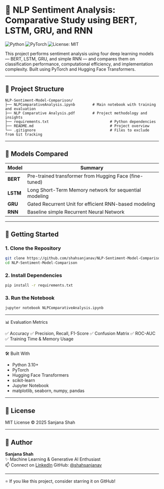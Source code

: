 # 🧠 NLP Sentiment Analysis: Comparative Study using BERT, LSTM, GRU, and RNN

![Python](https://img.shields.io/badge/Python-3.10-blue?logo=python)
![PyTorch](https://img.shields.io/badge/PyTorch-2.0+-red?logo=pytorch)
![License: MIT](https://img.shields.io/badge/License-MIT-yellow.svg)

This project performs sentiment analysis using four deep learning models — BERT, LSTM, GRU, and simple RNN — and compares them on classification performance, computational efficiency, and implementation complexity. Built using PyTorch and Hugging Face Transformers.

---

## 📁 Project Structure

```
NLP-Sentiment-Model-Comparison/
├── NLPComparativeAnalysis.ipynb 		# Main notebook with training and evaluation
├── NLP Comparative Analysis.pdf 		# Project methodology and insights
├── requirements.txt                            # Python dependencies
├── README.md                                   # Project overview
└── .gitignore                                  # Files to exclude from Git tracking
```

---

## 🧠 Models Compared

|   Model  |  			   Summary 			    |
|----------|--------------------------------------------------------|
| **BERT** | Pre-trained transformer from Hugging Face (fine-tuned) |
| **LSTM** | Long Short-Term Memory network for sequential modeling |
| **GRU**  | Gated Recurrent Unit for efficient RNN-based modeling |
| **RNN**  | Baseline simple Recurrent Neural Network |

---

## 🚀 Getting Started

### 1. Clone the Repository
```bash
git clone https://github.com/shahsanjanav/NLP-Sentiment-Model-Comparison.git
cd NLP-Sentiment-Model-Comparison
```

### 2. Install Dependencies
```bash
pip install -r requirements.txt
```

### 3. Run the Notebook
```bash
jupyter notebook NLPComparativeAnalysis.ipynb
```

---

📊 Evaluation Metrics

✅ Accuracy
✅ Precision, Recall, F1-Score
✅ Confusion Matrix
✅ ROC-AUC
✅ Training Time & Memory Usage

---

🛠 Built With

- Python 3.10+
- PyTorch
- Hugging Face Transformers
- scikit-learn
- Jupyter Notebook
- matplotlib, seaborn, numpy, pandas

---

## 📄 License
MIT License © 2025 Sanjana Shah

---

## 👤 Author

**Sanjana Shah**  
✨ Machine Learning & Generative AI Enthusiast  
📫 Connect on [LinkedIn](https://www.linkedin.com/in/sanjanavshah)
GitHub: [@shahsanjanav](https://github.com/shahsanjanav)

---

⭐ If you like this project, consider starring it on GitHub!